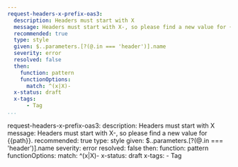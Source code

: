 ```yaml
---
request-headers-x-prefix-oas3:
  description: Headers must start with X
  message: Headers must start with X-, so please find a new value for {{path}}.
  recommended: true
  type: style
  given: $..parameters.[?(@.in === 'header')].name
  severity: error
  resolved: false
  then:
    function: pattern
    functionOptions:
      match: ^(x|X)-
  x-status: draft
  x-tags:
      - Tag         
...
```

request-headers-x-prefix-oas3:
  description: Headers must start with X
  message: Headers must start with X-, so please find a new value for {{path}}.
  recommended: true
  type: style
  given: $..parameters.[?(@.in === 'header')].name
  severity: error
  resolved: false
  then:
    function: pattern
    functionOptions:
      match: ^(x|X)-
  x-status: draft
  x-tags:
      - Tag          